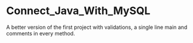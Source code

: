 # Connect_Java_With_MySQL
A better version of the first project with validations, a single line main and comments in every method.
